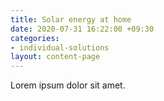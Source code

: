 ```yaml
---
title: Solar energy at home
date: 2020-07-31 16:22:00 +09:30
categories:
- individual-solutions
layout: content-page
---
```


Lorem ipsum dolor sit amet.